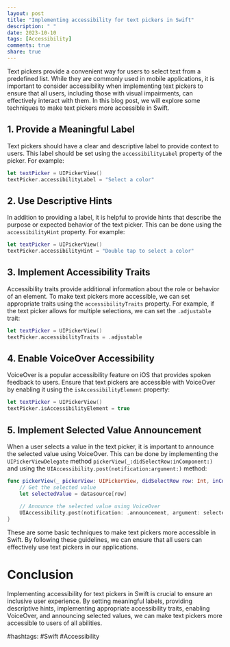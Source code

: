 ```yaml
---
layout: post
title: "Implementing accessibility for text pickers in Swift"
description: " "
date: 2023-10-10
tags: [Accessibility]
comments: true
share: true
---
```


Text pickers provide a convenient way for users to select text from a predefined list. While they are commonly used in mobile applications, it is important to consider accessibility when implementing text pickers to ensure that all users, including those with visual impairments, can effectively interact with them. In this blog post, we will explore some techniques to make text pickers more accessible in Swift.

## 1. Provide a Meaningful Label

Text pickers should have a clear and descriptive label to provide context to users. This label should be set using the `accessibilityLabel` property of the picker. For example:

```swift
let textPicker = UIPickerView()
textPicker.accessibilityLabel = "Select a color"
```

## 2. Use Descriptive Hints

In addition to providing a label, it is helpful to provide hints that describe the purpose or expected behavior of the text picker. This can be done using the `accessibilityHint` property. For example:

```swift
let textPicker = UIPickerView()
textPicker.accessibilityHint = "Double tap to select a color"
```

## 3. Implement Accessibility Traits

Accessibility traits provide additional information about the role or behavior of an element. To make text pickers more accessible, we can set appropriate traits using the `accessibilityTraits` property. For example, if the text picker allows for multiple selections, we can set the `.adjustable` trait:

```swift
let textPicker = UIPickerView()
textPicker.accessibilityTraits = .adjustable
```

## 4. Enable VoiceOver Accessibility

VoiceOver is a popular accessibility feature on iOS that provides spoken feedback to users. Ensure that text pickers are accessible with VoiceOver by enabling it using the `isAccessibilityElement` property:

```swift
let textPicker = UIPickerView()
textPicker.isAccessibilityElement = true
```

## 5. Implement Selected Value Announcement

When a user selects a value in the text picker, it is important to announce the selected value using VoiceOver. This can be done by implementing the `UIPickerViewDelegate` method `pickerView(_:didSelectRow:inComponent:)` and using the `UIAccessibility.post(notification:argument:)` method:

```swift
func pickerView(_ pickerView: UIPickerView, didSelectRow row: Int, inComponent component: Int) {
    // Get the selected value
    let selectedValue = datasource[row]
    
    // Announce the selected value using VoiceOver
    UIAccessibility.post(notification: .announcement, argument: selectedValue)
}
```

These are some basic techniques to make text pickers more accessible in Swift. By following these guidelines, we can ensure that all users can effectively use text pickers in our applications.

# Conclusion

Implementing accessibility for text pickers in Swift is crucial to ensure an inclusive user experience. By setting meaningful labels, providing descriptive hints, implementing appropriate accessibility traits, enabling VoiceOver, and announcing selected values, we can make text pickers more accessible to users of all abilities.

#hashtags: #Swift #Accessibility